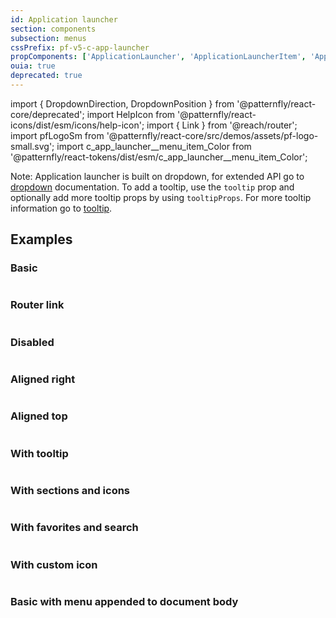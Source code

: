```yaml
---
id: Application launcher
section: components
subsection: menus
cssPrefix: pf-v5-c-app-launcher
propComponents: ['ApplicationLauncher', 'ApplicationLauncherItem', 'ApplicationLauncherContent']
ouia: true
deprecated: true
---
```


import { DropdownDirection, DropdownPosition } from '@patternfly/react-core/deprecated';
import HelpIcon from '@patternfly/react-icons/dist/esm/icons/help-icon';
import { Link } from '@reach/router';
import pfLogoSm from '@patternfly/react-core/src/demos/assets/pf-logo-small.svg';
import c_app_launcher__menu_item_Color from '@patternfly/react-tokens/dist/esm/c_app_launcher__menu_item_Color';

Note: Application launcher is built on dropdown, for extended API go to [dropdown](/components/menus/dropdown) documentation.
To add a tooltip, use the `tooltip` prop and optionally add more tooltip props by using `tooltipProps`. For more tooltip information go to [tooltip](/components/tooltip).

## Examples

### Basic

```ts file="./ApplicationLauncherBasic.tsx"

```

### Router link

```ts file="./ApplicationLauncherRouterLink.tsx"

```

### Disabled

```ts file="./ApplicationLauncherDisabled.tsx"

```

### Aligned right

```ts file="./ApplicationLauncherAlignRight.tsx"

```

### Aligned top

```ts file="./ApplicationLauncherAlignTop.tsx"

```

### With tooltip

```ts file="./ApplicationLauncherTooltip.tsx"

```

### With sections and icons

```ts file="./ApplicationLauncherSectionsAndIcons.tsx"

```

### With favorites and search

```ts file="./ApplicationLauncherFavoritesAndSearch.tsx"

```

### With custom icon

```ts file="./ApplicationLauncherCustomIcon.tsx"

```

### Basic with menu appended to document body

```ts file="./ApplicationLauncherDocumentBody.tsx"

```
